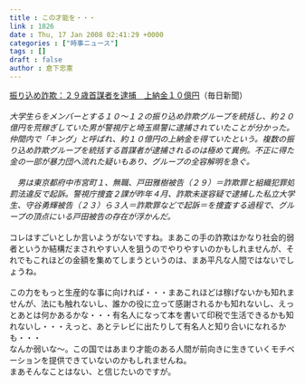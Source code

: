 ```yaml
---
title : この才能を・・・
link : 1826
date : Thu, 17 Jan 2008 02:41:29 +0000
categories : ["時事ニュース"]
tags : []
draft : false
author : 倉下忠憲
---
```


<A HREF="http://mainichi.jp/select/today/news/20080117k0000m040176000c.html" TARGET="_blank">振り込め詐欺：２９歳首謀者を逮捕　上納金１０億円</A>（毎日新聞）<BR><BR><I>大学生らをメンバーとする１０～１２の振り込め詐欺グループを統括し、約２０億円を荒稼ぎしていた男が警視庁と埼玉県警に逮捕されていたことが分かった。仲間内で「キング」と呼ばれ、約１０億円の上納金を得ていたという。複数の振り込め詐欺グループを統括する首謀者が逮捕されるのは極めて異例。不正に得た金の一部が暴力団へ流れた疑いもあり、グループの全容解明を急ぐ。<BR><BR>　男は東京都府中市宮町１、無職、戸田雅樹被告（２９）＝詐欺罪と組織犯罪処罰法違反で起訴。警視庁捜査２課が昨年４月、詐欺未遂容疑で逮捕した私立大学生、守谷勇輝被告（２３）ら３人＝詐欺罪などで起訴＝を捜査する過程で、グループの頂点にいる戸田被告の存在が浮かんだ。</I><BR><BR>コレはすごいとしか言いようがないですね。まあこの手の詐欺はかなり社会的弱者というか結構だまされやすい人を狙うのでやりやすいのかもしれませんが、それでもこれほどの金額を集めてしまうというのは、まあ平凡な人間ではないでしょうね。<BR><BR>この力をもっと生産的な事に向ければ・・・まあこれほどは稼げないかも知れませんが、法にも触れないし、誰かの役に立って感謝されるかも知れないし、えっとあとは何かあるかな・・・有名人になって本を書いて印税で生活できるかも知れないし・・・えっと、あとテレビに出たりして有名人と知り合いになれるかも・・・<BR>なんか弱いな～。この国ではあまり才能のある人間が前向きに生きていくモチベーションを提供できていないのかもしれませんね。<BR>まあそんなことはない、と信じたいのですが。<BR><BR><br><br>
